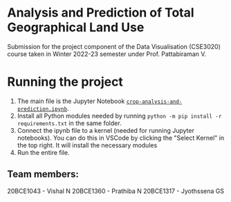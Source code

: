 # Analysis and Prediction of Total Geographical Land Use

Submission for the project component of the Data Visualisation (CSE3020) course taken in Winter 2022-23 semester under Prof. Pattabiraman V.

# Running the project

1. The main file is the Jupyter Notebook [`crop-analysis-and-prediction.ipynb`](/crop-analysis-and-prediction.ipynb).
2. Install all Python modules needed by running `python -m pip install -r requirements.txt` in the same folder.
3. Connect the ipynb file to a kernel (needed for running Jupyter notebooks). You can do this in VSCode by clicking the "Select Kernel" in the top right. It will install the necessary modules
4. Run the entire file.


## Team members:
20BCE1043 - Vishal N
20BCE1360 - Prathiba N
20BCE1317 - Jyothssena GS